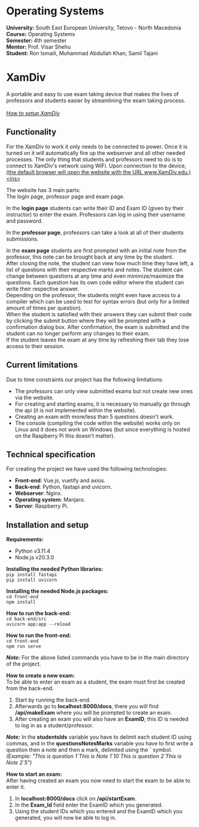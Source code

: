 # Operating Systems

**University:** South East European University, Tetovo - North Macedonia <br>
**Course:** Operating Systems <br>
**Semester:** 4th semester <br>
**Mentor:** Prof. Visar Shehu <br>
**Student:** Ron Ismaili, Muhammad Abdullah Khan, Samil Tajani <br>

# XamDiv
A portable and easy to use exam taking device that makes the lives of professors and students easier by streamlining the exam taking process. <br><br>
_[How to setup XamDiv](#installation-and-setup)_

## Functionality
For the XamDiv to work it only needs to be connected to power. Once it is turned on it will automatically fire up the webserver and all other needed processes. The only thing that students and professors need to do is to connect to XamDiv's network using WiFi. Upon connection to the device, <ins>(the default browser will open the website with the URL www.XamDiv.edu.)<ins> <br>

The website has 3 main parts: <br>
The login page, professor page and exam page. <br>

In the **login page** students can write their ID and Exam ID (given by their instructor) to enter the exam. Professors can log in using their username and password. <br>

In the **professor page**, professors can take a look at all of their students submissions.

In the **exam page** students are first prompted with an initial note from the professor, this note can be brought back at any time by the student. <br>
After closing the note, the student can view how much time they have left, a list of questions with their respective marks and notes. The student can change between questions at any time and even minimize/maximize the questions. Each question has its own code editor where the student can write their respective answer. <br>
Depending on the professor, the students might even have access to a compiler which can be used to test for syntax errors (but only for a limited amount of times per question). <br>
When the student is satisfied with their answers they can submit their code by clicking the submit button where they will be prompted with a confirmation dialog box. After confirmation, the exam is submitted and the student can no longer perform any changes to their exam. <br>
If the student leaves the exam at any time by refreshing their tab they lose access to their session.

## Current limitations
Due to time constraints our project has the following limitations:
- The professors can only view submitted exams but not create new ones via the website.
- For creating and starting exams, it is necessary to manually go through the api (it is not implemented within the website).
- Creating an exam with more/less than 5 questions doesn't work.
- The console (compiling the code within the website) works only on Linux and it does not work on Windows (but since everything is hosted on the Raspberry Pi this doesn't matter).

## Technical specification
For creating the project we have used the following technologies: <br>
- **Front-end**: Vue.js, vuetify and axios.
- **Back-end**: Python, fastapi and uvicorn.
- **Webserver**: Nginx.
- **Operating system**: Manjaro.
- **Server**: Raspberry Pi.

## Installation and setup
**Requirements:**
- Python v3.11.4
- Node.js v20.3.0

**Installing the needed Python libraries:** <br>
`pip install fastapi` <br>
`pip install uvicorn` <br>

**Installing the needed Node.js packages:** <br>
`cd front-end` <br>
`npm install` <br>

**How to run the back-end:** <br>
`cd back-end/src` <br>
`uvicorn app:app --reload` <br>

**How to run the front-end:** <br>
`cd front-end` <br>
`npm run serve` <br>

**_Note:_** For the above listed commands you have to be in the main directory of the project. <br>

**How to create a new exam:** <br>
To be able to enter an exam as a student, the exam must first be created from the back-end. <br>
1. Start by running the back-end. <br>
2. Afterwards go to **localhost:8000/docs**, there you will find **/api/makeExam** where you will be prompted to create an exam. <br>
3. After creating an exam you will also have an **ExamID**, this ID is needed to log in as a student/professor. <br>

**_Note:_** In the **studentsIds** variable you have to delimit each student ID using commas, and in the **questionsNotesMarks** variable you have to first write a question then a note and then a mark, delimited using the **\`** symbol. <br>
_(Example: "This is question 1\`This is Note 1\`10\`This is question 2\`This is Note 2\`5")_

**How to start an exam:** <br>
After having created an exam you now need to start the exam to be able to enter it. <br>
1. In **localhost:8000/docs** click on **/api/startExam**. <br>
2. In the **Exam_Id** field enter the ExamID which you generated. <br>
3. Using the student IDs which you entered and the ExamID which you generated, you will now be able to log in.
